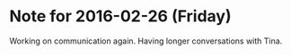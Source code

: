 # Note for 2016-02-26 (Friday)

Working on communication again. Having longer conversations with Tina.
